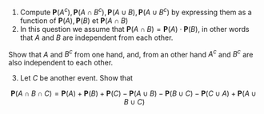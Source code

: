 1. Compute $\mathbf{P}\left(A^{c}\right), \mathbf{P}\left(A \cap B^{c}\right), \mathbf{P}(A \cup B), \mathbf{P}\left(A \cup B^{c}\right)$ by expressing them as a function of $\mathbf{P}(A), \mathbf{P}(B)$ et $\mathbf{P}(A \cap B)$
2. In this question we assume that $\mathbf{P}(A \cap B)=\mathbf{P}(A) \cdot \mathbf{P}(B)$, in other words that $A$ and $B$ are independent from each other.

Show that $A$ and $B^{c}$ from one hand, and, from an other hand $A^{c}$ and $B^{c}$ are also independent to each other.

3. Let $C$ be another event. Show that

$$
\begin{equation*}
\mathbf{P}(A \cap B \cap C)=\mathbf{P}(A)+\mathbf{P}(B)+\mathbf{P}(C)-\mathbf{P}(A \cup B)-\mathbf{P}(B \cup C)-\mathbf{P}(C \cup A)+\mathbf{P}(A \cup B \cup C) \tag{1}
\end{equation*}
$$